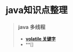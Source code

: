  # java知识点整理
 
 >###  java 多线程
 >* **[volatile 关键字](/src/main/java/com/licc/code/base/_volatile/volatile.md)**
 >* **[]